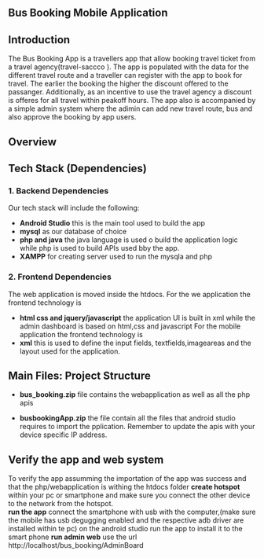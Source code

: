 ## Bus Booking Mobile Application

## Introduction

The Bus Booking App is a travellers app that allow booking travel ticket from a travel agency(travel-saccco ). The app is populated with the data for the different travel route and a traveller can register with the app to book for travel. The earlier the booking the higher the discount offered to the passanger. Additionally, as an incentive to use the travel agency a discount is offeres for all travel within peakoff hours.
The app also is accompanied by a simple admin system where the adimin can add new travel route, bus and also approve the booking by app users.

## Overview

## Tech Stack (Dependencies)

### 1. Backend Dependencies

Our tech stack will include the following:

- **Android Studio** this is the main tool used to build the app
- **mysql** as our database of choice
- **php and java** the java language is used o build the application logic while php is used to build APIs used bby the app.
- **XAMPP** for creating server used to run the mysqla and php

### 2. Frontend Dependencies

The web application is moved inside the htdocs.
For the we application the frontend technology is

- **html css and jquery/javascript** the application UI is built in xml while the admin dashboard is based on html,css and javascript
  For the mobile application the frontend technology is
- **xml** this is used to define the input fields, textfields,imageareas and the layout used for the application.

## Main Files: Project Structure

- **bus_booking.zip** file contains the webapplication as well as all the php apis

- **busbookingApp.zip** the file contain all the files that android studio requires to import the pplication. Remember to update the apis with your device specific IP address.

## Verify the app and web system

To verify the app assumming the importation of the app was success and that the php/webapplication is withing the htdocs folder
**create hotspot** within your pc or smartphone and make sure you connect the other device to the network from the hotspot.  
 **run the app** connect the smartphone with usb with the computer,(make sure the mobile has usb degugging enabled and the respective adb driver are installed within te pc) on the android studio run the app to install it to the smart phone
**run admin web** use the url http://localhost/bus_booking/AdminBoard
